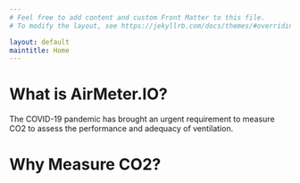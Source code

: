 ```yaml
---
# Feel free to add content and custom Front Matter to this file.
# To modify the layout, see https://jekyllrb.com/docs/themes/#overriding-theme-defaults

layout: default
maintitle: Home 
---
```



# What is AirMeter.IO?


The COVID-19 pandemic has brought an urgent requirement to measure CO2 to assess the performance and adequacy of ventilation.


# Why Measure CO2?

